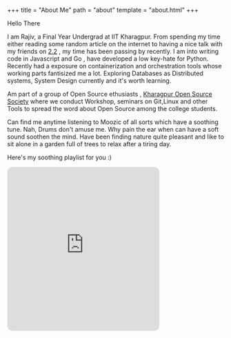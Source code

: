 +++
title = "About Me"
path = "about"
template = "about.html"
+++

Hello There

 I am Rajiv, a Final Year Undergrad at IIT Kharagpur. From spending my time either reading some random article on the internet to having a nice talk with my friends on [2.2](https://wiki.metakgp.org/w/2.2) , my time has been passing by recently. I am into writing code in Javascript and Go , have developed a low key-hate for Python. Recently had a exposure on containerization and  orchestration tools whose working parts fantisized me a lot. Exploring Databases as Distributed systems, System Design currently and it's worth learning.

 Am part of a group of Open Source ethusiasts , [Kharagpur Open Source Society](https://kossiitkgp.org) where we conduct Workshop, seminars on Git,Linux and other Tools to spread the word about Open Source among the college students. 

 Can find me anytime listening to Moozic of all sorts which have a soothing tune. Nah, Drums don't amuse me. Why pain the ear when can have a soft sound soothen the mind. Have been finding nature quite pleasant and like to sit alone in a garden full of trees to relax after a tiring day.

 Here's my soothing playlist for you :) 

 <iframe style="border-radius:12px" src="https://open.spotify.com/embed/playlist/2zBozw55Mi2dtOhD9bxdxI?utm_source=generator&theme=0" width="70%" height="380" frameBorder="0" allowfullscreen="" allow="autoplay; clipboard-write; encrypted-media; fullscreen; picture-in-picture"></iframe>
